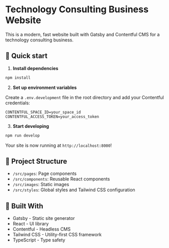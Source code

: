 # Technology Consulting Business Website

This is a modern, fast website built with Gatsby and Contentful CMS for a technology consulting business.

## 🚀 Quick start

1. **Install dependencies**

```bash
npm install
```

2. **Set up environment variables**

Create a `.env.development` file in the root directory and add your Contentful credentials:

```
CONTENTFUL_SPACE_ID=your_space_id
CONTENTFUL_ACCESS_TOKEN=your_access_token
```

3. **Start developing**

```bash
npm run develop
```

Your site is now running at `http://localhost:8000`!

## 🧐 Project Structure

- `/src/pages`: Page components
- `/src/components`: Reusable React components
- `/src/images`: Static images
- `/src/styles`: Global styles and Tailwind CSS configuration

## 🎨 Built With

- Gatsby - Static site generator
- React - UI library
- Contentful - Headless CMS
- Tailwind CSS - Utility-first CSS framework
- TypeScript - Type safety
